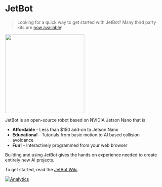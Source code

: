 # JetBot

<!--[<img src="https://img.shields.io/discord/553852754058280961.svg">](https://discord.gg/Ady6NtF) -->

> Looking for a quick way to get started with JetBot?  Many third party kits are [now available](../../wiki/third-party-kits)!

<img src="https://cdn.sparkfun.com//assets/parts/1/3/9/0/7/SparkFun_JetBot-01.jpg" height="256">

JetBot is an open-source robot based on NVIDIA Jetson Nano that is

* **Affordable** - Less than $150 add-on to Jetson Nano
* **Educational** - Tutorials from basic motion to AI based collision avoidance
* **Fun!** - Interactively programmed from your web browser

Building and using JetBot gives the hands on experience needed to create entirely new AI projects.

To get started, read the [JetBot Wiki](https://github.com/NVIDIA-AI-IOT/jetbot/wiki).


[![Analytics](https://ga-beacon.appspot.com/UA-135919510-1/jetbot/README?pixel)](https://github.com/igrigorik/ga-beacon)

